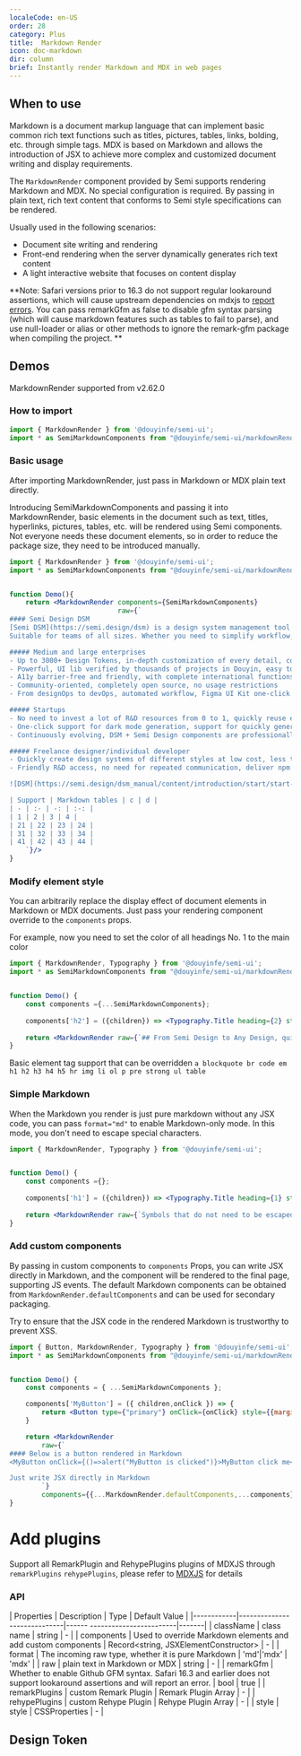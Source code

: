 ```yaml
---
localeCode: en-US
order: 28
category: Plus
title:  Markdown Render
icon: doc-markdown
dir: column
brief: Instantly render Markdown and MDX in web pages
---
```


## When to use

Markdown is a document markup language that can implement basic common rich text functions such as titles, pictures, tables, links, bolding, etc. through simple tags.
MDX is based on Markdown and allows the introduction of JSX to achieve more complex and customized document writing and display requirements.

The `MarkdownRender` component provided by Semi supports rendering Markdown and MDX. No special configuration is required. By passing in plain text, rich text content that conforms to Semi style specifications can be rendered.


Usually used in the following scenarios:
- Document site writing and rendering
- Front-end rendering when the server dynamically generates rich text content
- A light interactive website that focuses on content display

**Note: Safari versions prior to 16.3 do not support regular lookaround assertions, which will cause upstream dependencies on mdxjs to [report errors](https://github.com/syntax-tree/mdast-util-gfm-autolink-literal/issues/10). You can pass remarkGfm as false to disable gfm syntax parsing (which will cause markdown features such as tables to fail to parse), and use null-loader or alias or other methods to ignore the remark-gfm package when compiling the project. **

## Demos

MarkdownRender supported from v2.62.0

### How to import

```jsx
import { MarkdownRender } from '@douyinfe/semi-ui';
import * as SemiMarkdownComponents from "@douyinfe/semi-ui/markdownRender/components"
```



### Basic usage
After importing MarkdownRender, just pass in Markdown or MDX plain text directly.

Introducing SemiMarkdownComponents and passing it into MarkdownRender, basic elements in the document such as text, titles, hyperlinks, pictures, tables, etc. will be rendered using Semi components. Not everyone needs these document elements, so in order to reduce the package size, they need to be introduced manually.

```jsx live=true dir="column"
import { MarkdownRender } from '@douyinfe/semi-ui';
import * as SemiMarkdownComponents from "@douyinfe/semi-ui/markdownRender/components"


function Demo(){
    return <MarkdownRender components={SemiMarkdownComponents}
                           raw={`
#### Semi Design DSM
[Semi DSM](https://semi.design/dsm) is a design system management tool provided by Semi Design. It supports global and component-level style customization and keeps synchronization between Figma and front-end code.
Suitable for teams of all sizes. Whether you need to simplify workflow, improve team collaboration, or increase productivity, we have features suitable for you.

##### Medium and large enterprises
- Up to 3000+ Design Tokens, in-depth customization of every detail, color, shadow, margin, rounded corners, dynamic effects, rendering structure can be customized freely, say goodbye to ~~CSS hard coding~~
- Powerful, UI lib verified by thousands of projects in Douyin, easy to deal with various complex scenarios
- A11y barrier-free and friendly, with complete international functions
- Community-oriented, completely open source, no usage restrictions
- From designOps to devOps, automated workflow, Figma UI Kit one-click brush into the theme, generate Style Guideline, develop a line of npm code configuration access

##### Startups
- No need to invest a lot of R&D resources from 0 to 1, quickly reuse excellent solutions from the open source community, and quickly customize a design system with brand characteristics at low cost.
- One-click support for dark mode generation, support for quickly generating a color system containing 320 full color levels and compatible with dark/light modes based on brand colors, and support dynamic switching
- Continuously evolving, DSM + Semi Design components are professionally maintained by the <u>TikTok front-end architecture team</u>, and have been stable for more than five years, and are trustworthy

##### Freelance designer/individual developer
- Quickly create design systems of different styles at low cost, less time, faster delivery
- Friendly R&D access, no need for repeated communication, deliver npm package products, and complete code access with one click

![DSM](https://semi.design/dsm_manual/content/introduction/start/start-intro.png)

| Support | Markdown tables | c | d |
| - | :- | -: | :-: |
| 1 | 2 | 3 | 4 |
| 21 | 22 | 23 | 24 |
| 31 | 32 | 33 | 34 |
| 41 | 42 | 43 | 44 |
    `}/>
}

```

### Modify element style

You can arbitrarily replace the display effect of document elements in Markdown or MDX documents. Just pass your rendering component override to the `components` props.

For example, now you need to set the color of all headings No. 1 to the main color

```jsx live=true dir="column"
import { MarkdownRender, Typography } from '@douyinfe/semi-ui';
import * as SemiMarkdownComponents from "@douyinfe/semi-ui/markdownRender/components"


function Demo() {
    const components ={...SemiMarkdownComponents};
    
    components['h2'] = ({children}) => <Typography.Title heading={2} style={{color:"var(--semi-color-primary)"}}>{children}</Typography.Title>
    
    return <MarkdownRender raw={`## From Semi Design to Any Design, quickly define your design system and apply it in design drafts and codes`} components={components} />
}


```

Basic element tag support that can be overridden `a blockquote br code em h1 h2 h3 h4 h5 hr img li ol p pre strong ul table`

### Simple Markdown
When the Markdown you render is just pure markdown without any JSX code, you can pass `format="md"` to enable Markdown-only mode. In this mode, you don't need to escape special characters.


```jsx live=true
import { MarkdownRender, Typography } from '@douyinfe/semi-ui';


function Demo() {
    const components ={};
    
    components['h1'] = ({children}) => <Typography.Title heading={1} style={{color:"var(--semi-color-primary)"}}>{children}</Typography.Title>
    
    return <MarkdownRender raw={`Symbols that do not need to be escaped{}<> ...`} format="md" components={components} />
}

```

### Add custom components

By passing in custom components to `components` Props, you can write JSX directly in Markdown, and the component will be rendered to the final page, supporting JS events.
The default Markdown components can be obtained from `MarkdownRender.defaultComponents` and can be used for secondary packaging.

<Notice type="primary" title="Note">
   <div>Try to ensure that the JSX code in the rendered Markdown is trustworthy to prevent XSS. </div>
</Notice>


```jsx live=true
import { Button, MarkdownRender, Typography } from '@douyinfe/semi-ui';
import * as SemiMarkdownComponents from "@douyinfe/semi-ui/markdownRender/components"


function Demo() {
    const components = { ...SemiMarkdownComponents };

    components['MyButton'] = ({ children,onClick }) => {
        return <Button type={"primary"} onClick={onClick} style={{marginBottom:"12px"}}> {children} </Button>
    }

    return <MarkdownRender 
        raw={`
#### Below is a button rendered in Markdown
<MyButton onClick={()=>alert("MyButton is clicked")}>MyButton click me</MyButton>

Just write JSX directly in Markdown
        `}
        components={{...MarkdownRender.defaultComponents,...components}} />
}


```

# Add plugins

Support all RemarkPlugin and RehypePlugins plugins of MDXJS through `remarkPlugins` `rehypePlugins`, please refer to [MDXJS](https://mdxjs.com/docs/extending-mdx/) for details


### API

| Properties | Description | Type | Default Value |
|------------|-----------------------------|------ ------------------------|-------|
| className | class name | string | - |
| components | Used to override Markdown elements and add custom components | Record<string, JSXElementConstructor> | - |
| format | The incoming raw type, whether it is pure Markdown | 'md'\|'mdx' | 'mdx' |
| raw | plain text in Markdown or MDX | string | - |
| remarkGfm | Whether to enable Github GFM syntax. Safari 16.3 and earlier does not support lookaround assertions and will report an error. | bool | true |
| remarkPlugins | custom Remark Plugin          | Remark Plugin Array                | - |
| rehypePlugins | custom Rehype Plugin          | Rehype Plugin Array               | - |
| style | style | CSSProperties | - |

## Design Token

<DesignToken/>

